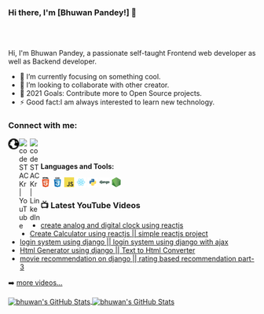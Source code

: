 ### Hi there, I'm [Bhuwan Pandey!] 👋


<br />
<br />

Hi, I'm Bhuwan Pandey, a passionate self-taught Frontend web developer as well as Backend developer.


- 🌱 I’m currently focusing on something cool.
- 👯 I’m looking to collaborate with other creator.
- 🥅 2021 Goals: Contribute more to Open Source projects.
- ⚡ Good fact:I am always interested to learn new technology.

### Connect with me:

[<img align="left" alt="myprojecttech.blogspot.com" width="22px"  src="https://raw.githubusercontent.com/iconic/open-iconic/master/svg/globe.svg" />][website]
[<img align="left" alt="codeSTACKr | YouTube" width="22px"  src="https://cdn.jsdelivr.net/npm/simple-icons@v3/icons/youtube.svg" />][youtube]
[<img align="left" alt="codeSTACKr | LinkedIn" width="22px"  src="https://cdn.jsdelivr.net/npm/simple-icons@v3/icons/linkedin.svg" />][linkedin]


<br />
<br />


**Languages and Tools:**  

<code><img height="20" src="https://raw.githubusercontent.com/github/explore/80688e429a7d4ef2fca1e82350fe8e3517d3494d/topics/html/html.png"></code>
<code><img height="20" src="https://raw.githubusercontent.com/github/explore/80688e429a7d4ef2fca1e82350fe8e3517d3494d/topics/css/css.png"></code>
<code><img height="20" src="https://raw.githubusercontent.com/github/explore/80688e429a7d4ef2fca1e82350fe8e3517d3494d/topics/javascript/javascript.png"></code>
<code><img height="20" src="https://raw.githubusercontent.com/github/explore/80688e429a7d4ef2fca1e82350fe8e3517d3494d/topics/react/react.png"></code>
<code><img height="20" src="https://raw.githubusercontent.com/github/explore/80688e429a7d4ef2fca1e82350fe8e3517d3494d/topics/python/python.png"></code>
<code><img height="20" src="https://raw.githubusercontent.com/github/explore/80688e429a7d4ef2fca1e82350fe8e3517d3494d/topics/django/django.png"></code>
<code><img height="20" src="https://raw.githubusercontent.com/github/explore/80688e429a7d4ef2fca1e82350fe8e3517d3494d/topics/nodejs/nodejs.png"></code>





### 📺 Latest YouTube Videos

<!-- YOUTUBE:START -->
- [create analog and digital  clock using reactjs](https://www.youtube.com/watch?v=3Z5aTcn71_8)
- [Create Calculator using reactjs || simple reactjs project](https://www.youtube.com/watch?v=cIzDVeWBGOA)
- [login system using django || login system using django with ajax](https://www.youtube.com/watch?v=xeBrdgRRDs4)
- [Html Generator using django || Text to Html Converter](https://www.youtube.com/watch?v=wwmNEP9I_Xs)
- [movie recommendation on django || rating based recommendation part-3](https://www.youtube.com/watch?v=OMss5vdDAF0)
<!-- YOUTUBE:END -->

➡️ [more videos...](https://www.youtube.com/channel/UC_aXqLi5gdhfqG6XwokSAXw)


<a href="https://github-readme-stats.vercel.app/api?username=bhuwanpandey&show_icons=true&include_all_commits=true&theme=material-palenight">
<img align="center" alt="bhuwan's GitHub Stats" src="https://github-readme-stats.vercel.app/api?username=bhuwanpandey&show_icons=true&include_all_commits=true&theme=material-palenight" />
</a>


<a href="https://github-readme-stats.vercel.app/api/top-langs/?username=bhuwanpandey&layout=compact&theme=material-palenight">
<img align="center" alt="bhuwan's GitHub Stats" src="https://github-readme-stats.vercel.app/api/top-langs/?username=bhuwanpandey&layout=compact&theme=material-palenight" />
</a>



[website]: https://myprojecttech.blogspot.com/
[youtube]: https://www.youtube.com/channel/UC_aXqLi5gdhfqG6XwokSAXw
[linkedin]:https://www.linkedin.com/in/bhuwan-pandey-38224a1b7/
